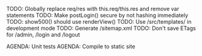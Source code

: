 TODO: Globally replace req/res with this.req/this.res and remove var statements
TODO: Make postLogin() secure by not hashing immediately
TODO: show500() should use renderView()
TODO: Use /src/templates/ in development mode
TODO: Generate /sitemap.xml
TODO: Don't save ETags for /admin, /login and /logout

AGENDA: Unit tests
AGENDA: Compile to static site
